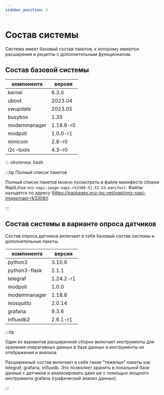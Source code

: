 ```yaml
---
sidebar_position: 5
---
```

# Состав системы

Система имеет базовый состав пакетов, к которому имеются расширения и рецепты
с дополнительным функционалом.

## Состав базовой системы

|компонента      | версия                  |
|---------------|-----------------------|
|kernel | 6.3.0 |
|uboot|2023.04|
|swupdate|2023.05|
|busybox|1.35|
|modemmanager| 1.18.8-r0 |
|modpoll|1.0.0-r1|
|minicom|2.8-r0|
|i2c-tools|4.3-r0|

:boom: оболочка: bash

:::tip Полный список пакетов

Полный список пакетов можно посмотреть в файле манифеста сборки NapiLinux `nnz-napi-image-napi-rk3308-X1.X2.X3.manifest`. Файлы находятся по адресу (https://packages.nnz-ipc.net/napi/nnz-napi-image/napi-rk3308/)

:::

## Состав системы в варианте опроса датчиков

Состав опроса датчиков включает в себя базовый состав системы
и дополнительные пакеты.

|компонента      | версия                  |
|---------------|-----------------------|
|python3|3.10.9|
|python3-flask|2.1.1|
|telegraf|1.24.2-r1|
|modpoll|1.0.0|
|modemmanager|1.18.8|
|mosquitto|2.0.14|
|grafana|9.3.6|
|influxdb2|2.6.1-r1|

:::tip

Один из вариантов расширенной сборки включает инструменты для хранения оперативных
данных в базе данных и инструменты их отображения и анализа.

Расширенный состав включает в себя такие "тяжелые" пакеты как telegraf, grafana, influxdb.
Это позволяет хранить в локальной базе данные с  датчиков и анализировать данн      ые с помощью мощного инструмента
grafana (графический анализ данных).

:::
